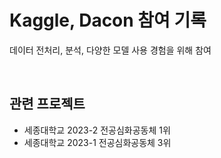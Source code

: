 # Kaggle, Dacon 참여 기록
데이터 전처리, 분석, 다양한 모델 사용 경험을 위해 참여

<br>

## 관련 프로젝트
- 세종대학교 2023-2 전공심화공동체 1위
- 세종대학교 2023-1 전공심화공동체 3위
